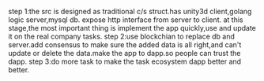 step 1:the src is designed as traditional c/s struct.has unity3d client,golang logic server,mysql db.
        expose http interface from server to client.
        at this stage,the most important thing is  implement the app quickly,use and update it on the real company tasks. 
step 2:use blockchian to replace db and server.add consensus to make sure the added data is all right,and can't update or
        delete the data.make the app to dapp.so people can trust the dapp.
step 3:do more task to make the task ecosystem dapp better and better.
